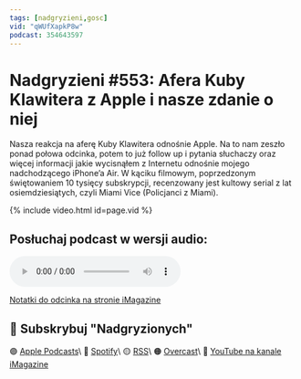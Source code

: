 ```yaml
---
tags: [nadgryzieni,gosc]
vid: "qWUfXapkP8w"
podcast: 354643597
---
```


# Nadgryzieni #553: Afera Kuby Klawitera z Apple i nasze zdanie o niej

Nasza reakcja na aferę Kuby Klawitera odnośnie Apple. Na to nam zeszło ponad połowa odcinka, potem to już follow up i pytania słuchaczy oraz więcej informacji jakie wycisnąłem z Internetu odnośnie mojego nadchodzącego iPhone’a Air. W kąciku filmowym, poprzedzonym świętowaniem 10 tysięcy subskrypcji, recenzowany jest kultowy serial z lat osiemdziesiątych, czyli Miami Vice (Policjanci z Miami).

{% include video.html id=page.vid %}

<!--More-->

## Posłuchaj podcast w wersji audio:

<audio controls>
<source src="https://media.blubrry.com/nadgryzieni/imagazine.stronazen.pl/nadgryzieni/Nadgryzieni-Odcinek-553.mp3" type="audio/mpeg">
</audio>



[Notatki do odcinka na stronie iMagazine](https://imagazine.pl/2025/09/26/553-afera-kuby-klawitera-z-apple-i-nasze-zdanie-o-niej-nadgryzieni/)

## 🍎 Subskrybuj "Nadgryzionych"

🟣 [Apple Podcasts](https://podcasts.apple.com/pl/podcast/nadgryzieni-rozmowy-nie-tylko-o-tech/id354643597)\\
🔵 [Spotify](https://open.spotify.com/show/5KtWAdPjRr6X0oXHV0FqVf)\\
🟡 [RSS](https://retrorocketnetwork.pl/category/nadgryzieni-rss/feed/)\\
🟠 [Overcast](https://overcast.fm/itunes354643597/nadgryzieni-rozmowy-nie-tylko-o-apple)\\
🔴 [YouTube na kanale iMagazine](https://www.youtube.com/@imagazinepl/podcasts)

<!--podcast: 354643597-->

[n]: https://michael.gratis/nozbe_pl
[np]: https://michael.gratis/nozbepersonal_pl